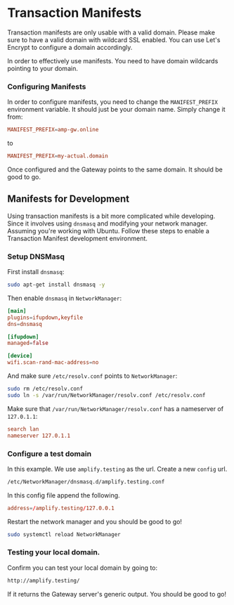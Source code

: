 # Transaction Manifests

Transaction manifests are only usable with a valid domain. Please make sure to have a valid domain with wildcard SSL enabled. You can use Let's Encrypt to configure a domain accordingly.

In order to effectively use manifests. You need to have domain wildcards pointing to your domain.

### Configuring Manifests

In order to configure manifests, you need to change the `MANIFEST_PREFIX` environment variable. It should just be your domain name. Simply change it from:

```conf
MANIFEST_PREFIX=amp-gw.online
```

to

```conf
MANIFEST_PREFIX=my-actual.domain
```

Once configured and the Gateway points to the same domain. It should be good to go.

## Manifests for Development

Using transaction manifests is a bit more complicated while developing. Since it involves using `dnsmasq` and modifying your network manager. Assuming you're working with Ubuntu. Follow these steps to enable a Transaction Manifest development environment.

### Setup DNSMasq

First install `dnsmasq`:

```bash
sudo apt-get install dnsmasq -y
```

Then enable `dnsmasq` in `NetworkManager`:

```conf
[main]
plugins=ifupdown,keyfile
dns=dnsmasq

[ifupdown]
managed=false

[device]
wifi.scan-rand-mac-address=no
```

And make sure `/etc/resolv.conf` points to `NetworkManager`:

```bash
sudo rm /etc/resolv.conf
sudo ln -s /var/run/NetworkManager/resolv.conf /etc/resolv.conf
```

Make sure that `/var/run/NetworkManager/resolv.conf` has a nameserver of `127.0.1.1`:

```conf
search lan
nameserver 127.0.1.1
```

### Configure a test domain

In this example. We use `amplify.testing` as the url. Create a new `config` url.

```bash
/etc/NetworkManager/dnsmasq.d/amplify.testing.conf
```

In this config file append the following.

```conf
address=/amplify.testing/127.0.0.1
```

Restart the network manager and you should be good to go!

```bash
sudo systemctl reload NetworkManager
```

### Testing your local domain.

Confirm you can test your local domain by going to:

```bash
http://amplify.testing/
```

If it returns the Gateway server's generic output. You should be good to go!